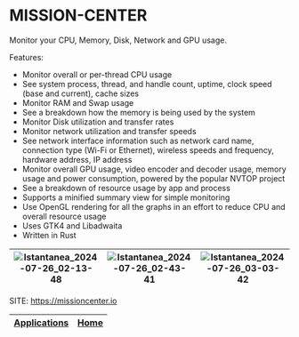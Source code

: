 # MISSION-CENTER

 Monitor your CPU, Memory, Disk, Network and GPU usage.
 
 Features:
 
 - Monitor overall or per-thread CPU usage
 - See system process, thread, and handle count, uptime, clock speed (base and current), cache sizes
 - Monitor RAM and Swap usage
 - See a breakdown how the memory is being used by the system
 - Monitor Disk utilization and transfer rates
 - Monitor network utilization and transfer speeds
 - See network interface information such as network card name, connection type (Wi-Fi or Ethernet), wireless speeds and frequency, hardware address, IP address
 - Monitor overall GPU usage, video encoder and decoder usage, memory usage and power consumption, powered by the popular NVTOP project
 - See a breakdown of resource usage by app and process
 - Supports a minified summary view for simple monitoring
 - Use OpenGL rendering for all the graphs in an effort to reduce CPU and overall resource usage
 - Uses GTK4 and Libadwaita
 - Written in Rust
 
  | ![Istantanea_2024-07-26_02-13-48](https://missioncenter.io/img/0001-cpu-multi.png) | ![Istantanea_2024-07-26_02-43-41](https://missioncenter.io/img/0009-apps.png) | ![Istantanea_2024-07-26_03-03-42](https://missioncenter.io/img/0013-gpu-nvidia-dark.png) |
| - | - | - |

 SITE: https://missioncenter.io

 | [Applications](https://portable-linux-apps.github.io/apps.html) | [Home](https://portable-linux-apps.github.io)
 | --- | --- |
